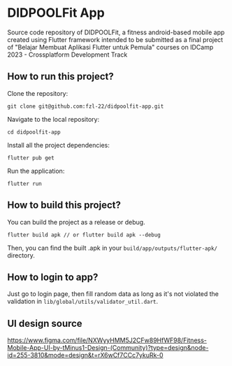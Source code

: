 # DIDPOOLFit App

Source code repository of DIDPOOLFit, a fitness android-based mobile app created using Flutter framework intended to be submitted as a final project of "Belajar Membuat Aplikasi Flutter untuk Pemula" courses on IDCamp 2023 - Crossplatform Development Track

## How to run this project?

Clone the repository:

```
git clone git@github.com:fzl-22/didpoolfit-app.git
```

Navigate to the local repository:

```
cd didpoolfit-app
```

Install all the project dependencies:

```
flutter pub get
```

Run the application:

```
flutter run
```

## How to build this project?

You can build the project as a release or debug.

```
flutter build apk // or flutter build apk --debug
```

Then, you can find the built .apk in your `build/app/outputs/flutter-apk/` directory.

## How to login to app?

Just go to login page, then fill random data as long as it's not violated the validation in `lib/global/utils/validator_util.dart`.

## UI design source

https://www.figma.com/file/NXWyyHMM5J2CFw89HfWF98/Fitness-Mobile-App-UI-by-tMinus1-Design-(Community)?type=design&node-id=255-3810&mode=design&t=rX6wCf7CCc7ykuRk-0